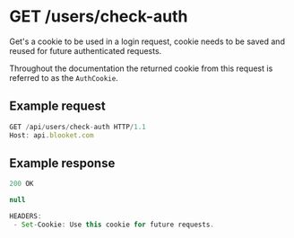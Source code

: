 # GET /users/check-auth

Get's a cookie to be used in a login request, cookie needs to be saved and reused for future authenticated requests.

Throughout the documentation the returned cookie from this request is referred to as the `AuthCookie`.

## Example request

```js
GET /api/users/check-auth HTTP/1.1
Host: api.blooket.com
```

## Example response

```js
200 OK

null

HEADERS:
 - Set-Cookie: Use this cookie for future requests.
```
